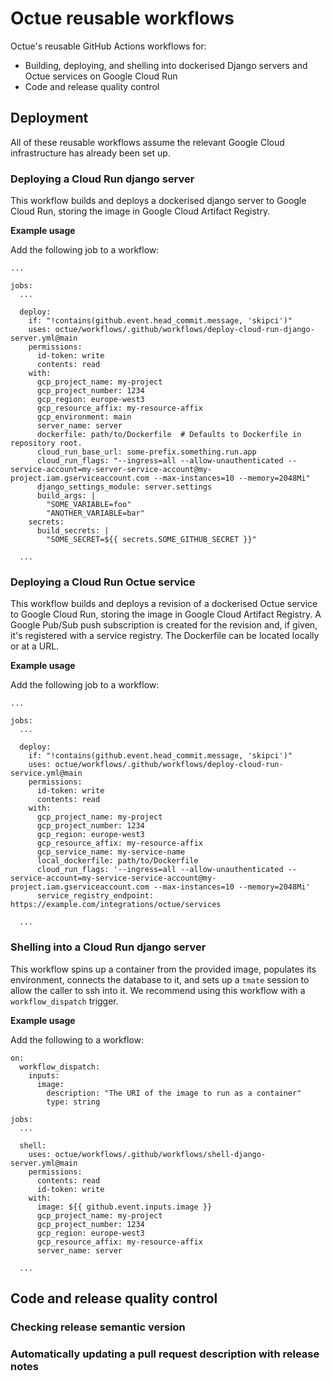 # Octue reusable workflows
Octue's reusable GitHub Actions workflows for:
- Building, deploying, and shelling into dockerised Django servers and Octue services on Google Cloud Run
- Code and release quality control

## Deployment
All of these reusable workflows assume the relevant Google Cloud infrastructure has already been set up.

### Deploying a Cloud Run django server
This workflow builds and deploys a dockerised django server to Google Cloud Run, storing the image in Google Cloud 
Artifact Registry.

**Example usage**

Add the following job to a workflow:

```shell
...

jobs:
  ...
  
  deploy:
    if: "!contains(github.event.head_commit.message, 'skipci')"
    uses: octue/workflows/.github/workflows/deploy-cloud-run-django-server.yml@main
    permissions:
      id-token: write
      contents: read
    with:
      gcp_project_name: my-project
      gcp_project_number: 1234
      gcp_region: europe-west3
      gcp_resource_affix: my-resource-affix
      gcp_environment: main
      server_name: server
      dockerfile: path/to/Dockerfile  # Defaults to Dockerfile in repository root.
      cloud_run_base_url: some-prefix.something.run.app
      cloud_run_flags: "--ingress=all --allow-unauthenticated --service-account=my-server-service-account@my-project.iam.gserviceaccount.com --max-instances=10 --memory=2048Mi"
      django_settings_module: server.settings
      build_args: |
        "SOME_VARIABLE=foo"
        "ANOTHER_VARIABLE=bar"
    secrets:
      build_secrets: |
        "SOME_SECRET=${{ secrets.SOME_GITHUB_SECRET }}"
  
  ...
```

### Deploying a Cloud Run Octue service
This workflow builds and deploys a revision of a dockerised Octue service to Google Cloud Run, storing the image in 
Google Cloud Artifact Registry. A Google Pub/Sub push subscription is created for the revision and, if given, it's 
registered with a service registry. The Dockerfile can be located locally or at a URL.

**Example usage**

Add the following job to a workflow:

```shell
...

jobs:
  ...
  
  deploy:
    if: "!contains(github.event.head_commit.message, 'skipci')"
    uses: octue/workflows/.github/workflows/deploy-cloud-run-service.yml@main
    permissions:
      id-token: write
      contents: read
    with:
      gcp_project_name: my-project
      gcp_project_number: 1234
      gcp_region: europe-west3
      gcp_resource_affix: my-resource-affix
      gcp_service_name: my-service-name
      local_dockerfile: path/to/Dockerfile
      cloud_run_flags: '--ingress=all --allow-unauthenticated --service-account=my-service-service-account@my-project.iam.gserviceaccount.com --max-instances=10 --memory=2048Mi'
      service_registry_endpoint: https://example.com/integrations/octue/services

  ...
```

### Shelling into a Cloud Run django server
This workflow spins up a container from the provided image, populates its environment, connects the database to it, and
sets up a `tmate` session to allow the caller to ssh into it. We recommend using this workflow with a 
`workflow_dispatch` trigger.

**Example usage**

Add the following to a workflow:

```shell
on:
  workflow_dispatch:
    inputs:
      image:
        description: "The URI of the image to run as a container"
        type: string

jobs:
  ...
  
  shell:
    uses: octue/workflows/.github/workflows/shell-django-server.yml@main
    permissions:
      contents: read
      id-token: write
    with:
      image: ${{ github.event.inputs.image }}
      gcp_project_name: my-project
      gcp_project_number: 1234
      gcp_region: europe-west3
      gcp_resource_affix: my-resource-affix
      server_name: server

  ...      
```

## Code and release quality control

### Checking release semantic version

### Automatically updating a pull request description with release notes
